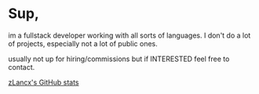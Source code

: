 # Sup, 

im a fullstack developer working with all sorts of languages. I don't do a lot of projects, especially not a lot of public ones.


usually not up for hiring/commissions but if INTERESTED feel free to contact.

[zLancx's GitHub stats](https://github-readme-stats.vercel.app/api?username=zLancx&show_icons=true&theme=dark#gh-dark-mode-only)
